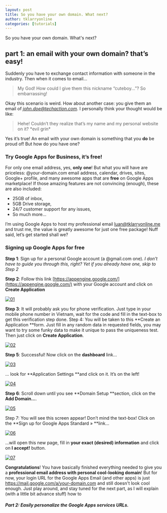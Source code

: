 ```yaml
---
layout: post
title: So you have your own domain. What next?
author: tklarryonline
categories: [tutorials]
---
```


So you have your own domain. What's next?

## part 1: an email with your own domain? that’s easy!

Suddenly you have to exchange contact information with someone in the
industry. Then when it comes to email...

> My God! How could I give them this nickname “cuteboy...”? So embarrassing!

Okay this scenario is weird. How about another case: you give them an email of
*john.doe@techaction.com*. I personally think your thought would be like:

> Hehe! Couldn’t they realize that’s my name and my personal website on it? \*evil grin\*

Yes it’s true! An email with your own domain is something that you **do** be proud of! But how do
you have one?

### Try Google Apps for Business, it’s free!

For only one email address, yes, **only** **one**! But what you will have are priceless:
@your-domain.com email address, calendar, drives, sites, Google+ profile, and many awesome apps
that are **free** on Google Apps marketplace! If those amazing features are not convincing
(enough), these are also included:

-   25GB of inbox,
-   5GB Drive storage,
-   24/7 customer support for any issues,
-   So much more…

I’m using Google Apps to host my professional email
[luan@tklarryonline.me](mailto:luan@tklarryonline.me) and trust me, the value is greatly awesome
for just one free package! Nuff said, let’s get started shall we?

### Signing up Google Apps for free

**Step 1**: Sign up for a personal Google account (a @gmail.com one). *I
don’t have to guide you through this, right? Yet if you already have
one, skip to Step 2*

**Step 2**: Follow this link [https://appengine.google.com/](https://appengine.google.com/) with
your Google account and click on **Create Application**

[![01](http://tklarryonline.me/wp-content/uploads/2013/04/01.png)](http://tklarryonline.me/wp-content/uploads/2013/04/01.png)

**Step 3**: It will probably ask you for phone verification. Just type in your mobile phone number
in Vietnam, wait for the code and fill in the text-box to get this verification step done. Step 4:
You will be taken to this **Create an Application **form. Just fill in any random data in requested
fields, you may want to try some funky data to make it unique to pass the uniqueness test. Then
just click on **Create Application**.

[![02](http://tklarryonline.me/wp-content/uploads/2013/04/02.png)](http://tklarryonline.me/wp-content/uploads/2013/04/02.png)

**Step 5**: Successful! Now click on the **dashboard** link…

[![03](http://tklarryonline.me/wp-content/uploads/2013/04/03.png)](http://tklarryonline.me/wp-content/uploads/2013/04/03.png)

... look for **Application Settings **and click on it. It’s on the left!

[![04](http://tklarryonline.me/wp-content/uploads/2013/04/04.png)](http://tklarryonline.me/wp-content/uploads/2013/04/04.png)

**Step 6**: Scroll down until you see **Domain Setup **section, click on the **Add Domain…**.

[![05](http://tklarryonline.me/wp-content/uploads/2013/04/05.png)](http://tklarryonline.me/wp-content/uploads/2013/04/05.png)

Step 7: You will see this screen appear! Don’t mind the text-box! Click on the **Sign up for Google
Apps Standard » **link…

[![06](http://tklarryonline.me/wp-content/uploads/2013/04/06.png)](http://tklarryonline.me/wp-content/uploads/2013/04/06.png)

…will open this new page, fill in **your exact (desired) information** and click on **I accept!**
button.

[![07](http://tklarryonline.me/wp-content/uploads/2013/04/07.png)](http://tklarryonline.me/wp-content/uploads/2013/04/07.png)

**Congratulations**! You have basically finished everything needed to give you a **professional
email address with personal cool-looking domain**! But for now, your login URL for the Google Apps
Email (and other apps) is just https://mail.google.com/a/your-domain.com and still doesn't look
cool enough. Just play around, and stay tuned for the next part, as I will explain (with a little
bit advance stuff) how to

##### **Part 2: Easily personalize the Google Apps services URLs**.
